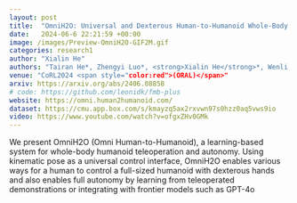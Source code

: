 ```yaml
---
layout: post
title:  "OmniH2O: Universal and Dexterous Human-to-Humanoid Whole-Body Teleoperation and Learning"
date:   2024-06-6 22:21:59 +00:00
image: /images/Preview-OmniH2O-GIF2M.gif
categories: research1
author: "Xialin He"
authors: "Tairan He*, Zhengyi Luo*, <strong>Xialin He</strong>*, Wenli Xiao, Chong Zhang, Weinan Zhang, Kris Kitani, Changliu Liu, Guanya Shi"
venue: "CoRL2024 <span style="color:red">(ORAL)</span>"
arxiv: https://arxiv.org/abs/2406.08858
# code: https://github.com/leonidk/fmb-plus
website: https://omni.human2humanoid.com/
dataset: https://cmu.app.box.com/s/kmayzq5ax2rxvwn97s0hzz0aq5vws9io
video: https://www.youtube.com/watch?v=ofgxZHv0GMk
---
```

We present OmniH2O (Omni Human-to-Humanoid), a learning-based system for whole-body humanoid teleoperation and autonomy. Using kinematic pose as a universal control interface, OmniH2O enables various ways for a human to control a full-sized humanoid with dexterous hands and also enables full autonomy by learning from teleoperated demonstrations or integrating with frontier models such as GPT-4o